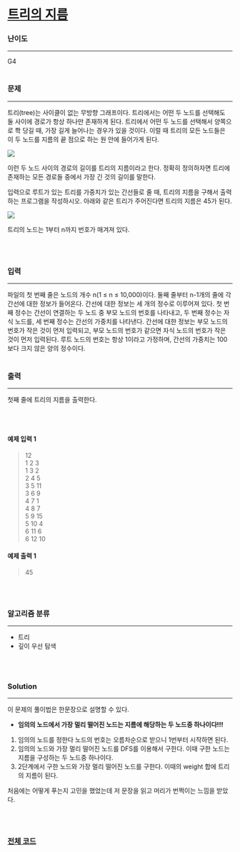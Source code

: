 # [트리의 지름](https://www.acmicpc.net/problem/1967)

### 난이도

***
G4
<br><br>

### 문제

***
트리(tree)는 사이클이 없는 무방향 그래프이다. 트리에서는 어떤 두 노드를 선택해도 둘 사이에 경로가 항상 하나만 존재하게 된다. 트리에서 어떤 두 노드를 선택해서 양쪽으로 쫙 당길 때, 가장 길게 늘어나는
경우가 있을 것이다. 이럴 때 트리의 모든 노드들은 이 두 노드를 지름의 끝 점으로 하는 원 안에 들어가게 된다.

![](https://www.acmicpc.net/JudgeOnline/upload/201007/ttrrtrtr.png)

이런 두 노드 사이의 경로의 길이를 트리의 지름이라고 한다. 정확히 정의하자면 트리에 존재하는 모든 경로들 중에서 가장 긴 것의 길이를 말한다.

입력으로 루트가 있는 트리를 가중치가 있는 간선들로 줄 때, 트리의 지름을 구해서 출력하는 프로그램을 작성하시오. 아래와 같은 트리가 주어진다면 트리의 지름은 45가 된다.

![](https://www.acmicpc.net/JudgeOnline/upload/201007/tttttt.png)

트리의 노드는 1부터 n까지 번호가 매겨져 있다.

<br><br>

### 입력

***
파일의 첫 번째 줄은 노드의 개수 n(1 ≤ n ≤ 10,000)이다. 둘째 줄부터 n-1개의 줄에 각 간선에 대한 정보가 들어온다. 간선에 대한 정보는 세 개의 정수로 이루어져 있다. 첫 번째 정수는 간선이
연결하는 두 노드 중 부모 노드의 번호를 나타내고, 두 번째 정수는 자식 노드를, 세 번째 정수는 간선의 가중치를 나타낸다. 간선에 대한 정보는 부모 노드의 번호가 작은 것이 먼저 입력되고, 부모 노드의 번호가
같으면 자식 노드의 번호가 작은 것이 먼저 입력된다. 루트 노드의 번호는 항상 1이라고 가정하며, 간선의 가중치는 100보다 크지 않은 양의 정수이다.
<br><br>

### 출력

***
첫째 줄에 트리의 지름을 출력한다.

<br><br>

#### 예제 입력 1

> 12    
1 2 3   
1 3 2   
2 4 5   
3 5 11  
3 6 9   
4 7 1   
4 8 7   
5 9 15  
5 10 4  
6 11 6  
6 12 10

#### 예제 출력 1

> 45

<br><br>

### 알고리즘 분류

***

* 트리
* 깊이 우선 탐색

<br><br>

### Solution

***

이 문제의 풀이법은 한문장으로 설명할 수 있다.

* **임의의 노드에서 가장 멀리 떨어진 노드는 지름에 해당하는 두 노드중 하나이다!!!**

1. 임의의 노드를 정한다 노드의 번호는 오름차순으로 받으니 1번부터 시작하면 된다.
2. 임의의 노드와 가장 멀리 떨어진 노드를 DFS를 이용해서 구한다. 이때 구한 노드는 지름을 구성하는 두 노드중 하나이다.
3. 2단계에서 구한 노드와 가장 멀리 떨어진 노드를 구한다. 이때의 weight 합에 트리의 지름이 된다.

처음에는 어떻게 푸는지 고민을 했었는데 저 문장을 읽고 머리가 번쩍이는 느낌을 받았다.

<br><br>

### [전체 코드](https://github.com/Jungmin-Seo0527/CodingTest/blob/main/src/tree/BOJ1967_트리의_지름.java)
